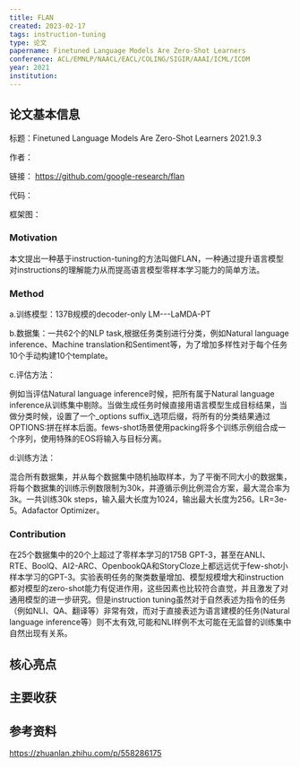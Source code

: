 ```yaml
---
title: FLAN
created: 2023-02-17
tags: instruction-tuning
type: 论文
papername: Finetuned Language Models Are Zero-Shot Learners
conference: ACL/EMNLP/NAACL/EACL/COLING/SIGIR/AAAI/ICML/ICDM
year: 2021
institution: 
---
```


## 论文基本信息

标题：Finetuned Language Models Are Zero-Shot Learners 2021.9.3

作者：

链接： https://github.com/google-research/flan

代码：

框架图：



### Motivation

本文提出一种基于instruction-tuning的方法叫做FLAN，一种通过提升语言模型对instructions的理解能力从而提高语言模型零样本学习能力的简单方法。

### Method

a.训练模型：137B规模的decoder-only LM---LaMDA-PT

b.数据集：一共62个的NLP task,根据任务类别进行分类，例如Natural language inference、Machine translation和Sentiment等，为了增加多样性对于每个任务10个手动构建10个template。

c.评估方法：

例如当评估Natural language inference时候，把所有属于Natural language inference从训练集中剔除。当做生成任务时候直接用语言模型生成目标结果，当做分类时候，设置了一个_options suffix_选项后缀，将所有的分类结果通过OPTIONS:拼在样本后面。fews-shot场景使用packing将多个训练示例组合成一个序列，使用特殊的EOS将输入与目标分离。

d:训练方法：

混合所有数据集，并从每个数据集中随机抽取样本，为了平衡不同大小的数据集，将每个数据集的训练示例数限制为30k，并遵循示例比例混合方案，最大混合率为3k。一共训练30k steps，输入最大长度为1024，输出最大长度为256。LR=3e-5。Adafactor Optimizer。

### Contribution

在25个数据集中的20个上超过了零样本学习的175B GPT-3，甚至在ANLI、RTE、BoolQ、AI2-ARC、OpenbookQA和StoryCloze上都远远优于few-shot小样本学习的GPT-3。实验表明任务的聚类数量增加、模型规模增大和instruction都对模型的zero-shot能力有促进作用，这些因素也比较符合直觉，并且激发了对通用模型的进一步研究。但是instruction tuning虽然对于自然表述为指令的任务（例如NLI、QA、翻译等）非常有效，而对于直接表述为语言建模的任务(Natural language inference等）则不太有效,可能和NLI样例不太可能在无监督的训练集中自然出现有关系。


## 核心亮点

## 主要收获


## 参考资料

https://zhuanlan.zhihu.com/p/558286175 
